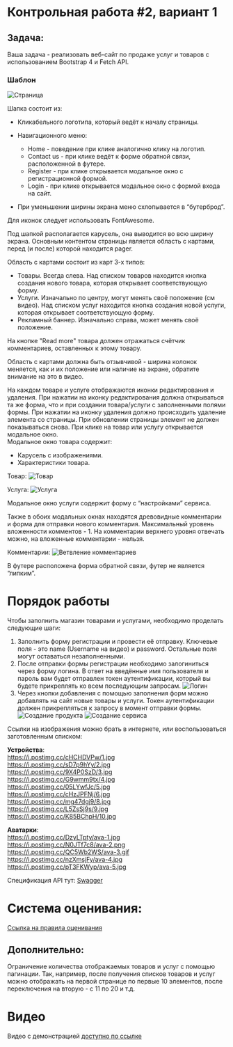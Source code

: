 # Контрольная работа #2, вариант 1
## Задача:
 
Ваша задача - реализовать веб-сайт по продаже услуг и товаров с использованием Bootstrap 4 и Fetch API.


### Шаблон
![Страница](Task/1.png)

Шапка состоит из: 
* Кликабельного логотипа, который ведёт к началу страницы. 
* Навигационного меню: 
  * Home - поведение при клике аналогично клику на логотип. 
  * Contact us - при клике ведёт к форме обратной связи, расположенной в футере. 
  * Register - при клике открывается модальное окно с регистрационной формой.
  * Login - при клике открывается модальное окно с формой входа на сайт.
  
* При уменьшении ширины экрана меню схлопывается в “бутерброд”.

Для иконок следует использовать FontAwesome. 

Под шапкой располагается карусель, она выводится во всю ширину экрана. Основным контентом страницы является область с картами, перед (и после) которой находится pager. 

Область с картами состоит из карт 3-х типов: 
* Товары. Всегда слева. Над списком товаров находится кнопка создания нового товара, которая открывает соответствующую форму.
* Услуги. Изначально по центру, могут менять своё положение (см видео). Над списком услуг находится кнопка создания новой услуги, которая открывает соответствующую форму.
* Рекламный баннер. Изначально справа, может менять своё положение. 

На кнопке "Read more" товара должен отражаться счётчик комментариев, оставленных к этому товару. 

Область с картами должна быть отзывчивой - ширина колонок меняется, как и их положение или наличие на экране, обратите внимание на это в видео. 

На каждом товаре и услуге отображаются иконки редактирования и удаления. При нажатии на иконку редактирования должна открываться та же форма, что и при создании товара/услуги с заполненными полями формы. При нажатии на иконку удаления должно происходить удаление элемента со страницы. При обновлении страницы элемент не должен показываться снова.
При клике на товар или услугу открывается модальное окно.  
Модальное окно товара содержит: 
* Карусель с изображениями.
* Характеристики товара.

Товар: 
![Товар](Task/3.png)

Услуга: 
![Услуга](Task/2.png)

Модальное окно услуги содержит форму с “настройками” сервиса. 

Также в обоих модальных окнах находятся древовидные комментарии и форма для отправки нового комментария. Максимальный уровень вложенности комментов - 1. На комментарии верхнего уровня отвечать можно, на вложенные комментарии - нельзя.

Комментарии:
![Ветвление комментариев](Task/4.png)

В футере расположена форма обратной связи, футер не является “липким”. 

# Порядок работы

Чтобы заполнить магазин товарами и услугами, необходимо проделать следующие шаги:
1) Заполнить форму регистрации и провести её отправку. Ключевые поля - это name (Username на видео) и password. Остальные поля могут оставаться незаполненными.
2) После отправки формы регистрации необходимо залогиниться через форму логина. В ответ на введённые имя пользователя и пароль вам будет отправлен токен аутентификации, который вы будете прикреплять ко всем последующим запросам.
![Логин](Task/5.png)
3) Через кнопки добавления с помощью заполнения форм можно добавлять на сайт новые товары и услуги. Токен аутентификации должен прикрепляться к запросу в момент отправки формы.
![Создание продукта](Task/6.png)
![Создание сервиса](Task/7.png)

Ссылки на изображения можно брать в интернете, или воспользоваться заготовленным списком:   

**Устройства**:  
https://i.postimg.cc/cHCHDVPw/1.jpg  
https://i.postimg.cc/sD7p9hYy/2.jpg  
https://i.postimg.cc/9X4P0SzD/3.jpg  
https://i.postimg.cc/G9wmm9tx/4.jpg  
https://i.postimg.cc/05LYwfJc/5.jpg  
https://i.postimg.cc/cHzJPFNj/6.jpg  
https://i.postimg.cc/mg47dgj9/8.jpg  
https://i.postimg.cc/L5ZsSj9s/9.jpg  
https://i.postimg.cc/K85BChpH/10.jpg

**Аватарки**:  
https://i.postimg.cc/DzyLTpty/ava-1.jpg  
https://i.postimg.cc/N0JTf7c8/ava-2.png  
https://i.postimg.cc/QC5Wb2WS/ava-3.gif  
https://i.postimg.cc/nzXmsjFy/ava-4.jpg  
https://i.postimg.cc/pT3FKWyp/ava-5.jpg  

Спецификация API тут: [Swagger](https://midterm2.front.kreosoft.space/index.html)
# Система оценивания: 
[Ссылка на правила оценивания](https://docs.google.com/document/d/1ixWN6nIsF1bz21QiXg4IfQKcr64zwSlIiAO0gsF-28g/edit?usp=sharing)
## Дополнительно: 
Ограничение количества отображаемых товаров и услуг с помощью пагинации. Так, например, после получения списков товаров и услуг можно отображать на первой странице по первые 10 элементов, после переключения на вторую - с 11 по 20 и т.д.

# Видео
Видео с демонстрацией [доступно по ссылке](https://drive.google.com/drive/folders/1nOSKIa53DTvuwgfJ7Tq2yWzcxG12IbOz?usp=sharing)